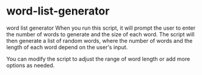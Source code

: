 # word-list-generator
word list generator
When you run this script, it will prompt the user to enter the number of words to generate and the size of each word. The script will then generate a list of random words, where the number of words and the length of each word depend on the user's input.

You can modify the script to adjust the range of word length or add more options as needed.
